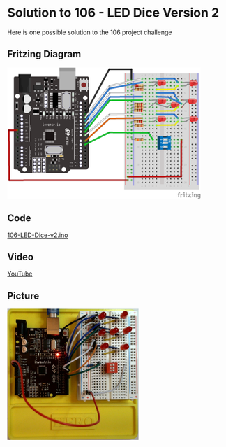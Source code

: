 # Solution to 106 - LED Dice Version 2
Here is one possible solution to the 106 project challenge

## Fritzing Diagram
<img src="106-LED-Dice-v2_bb.png" height="300">

## Code
[106-LED-Dice-v2.ino](106-LED-Dice-v2.ino)

## Video
[YouTube](https://youtu.be/8fPTXPE3mYk)

## Picture
<img src="106-LED-Dice-v2-Picture.jpg" height="300">
